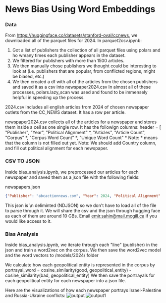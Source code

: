 # News Bias Using Word Embeddings

### Data
From https://huggingface.co/datasets/stanford-oval/ccnews, we downloaded all of the parquet files for 2024. 
In parquet2csv.ipynb:
1) Got a list of publishers the collection of all parquet files using polars and ho wmany times each publisher appears in the dataset.
2) We filtered for publishers with more than 1500 articles.
3) We then manually chose publishers we thought could be interesting to look at (i.e. publishers that are popular, from conflicted regions, might be biased, etc.)
4) We then created a df with all of the articles from the chosen publishers and saved it as a csv into newspaper2024.csv
In almost all of these processes, polars.lazy_scan was used and found to be immensely helpful in speeding up the process.

2024.csv includes all english articles from 2024 of chosen newspaper outlets from the CC_NEWS dataset. It has a row per article.

newspaper2024.csv collects all of the articles for a newspaper and stores them inside a cell as one single row. It has the followign columns:
header = [
"Publisher",
"Year",
"Political Alignment" *,
"Articles",
"Article Count",
"Corpus" *,
"Corpus Word Count" *,
"Unique Word Count" *
Note: * means that the column is not filled out yet.
Note: We should add Country column, and fill out political alignment for each newspaper.

### CSV TO JSON

Inside bias_analysis.ipynb, we preprocessed our articles for each newspaper and saved them as a json file with the following fields:

newspapers.json 
```json
{"Publisher": "abcactionnews.com", "Year": 2024, "Political Alignment": "(not filled yet)", "Articles": [], "Article Count": 0, "Corpus": "[[][]..]", "Corpus Word Count": 0, "Unique Word Count": 0}
```
This json is \n deliminted (NDJSON) so we don't have to load all of the file to parse through it.
We will share the csv and the json through hugging face as each of them are around 10 GBs. Email emir.sahin@mail.mcgill.ca if you would like access to it.
### Bias Analysis
Inside bias_analysis.ipynb, we iterate through each "line" (publisher) in the json and train a word2vec on the corpus.
We then save the word2vec model and the word vectors to /models/2024/ folder

We calculate how each geopolitical entity is represented in the corpus by portrayal_word = cosine_similarity(good, geopolitical_entity) - cosine_similarity(bad, geopolitical_entity)
We then save the portrayals for each geopolitical entity for each newspaper into a json file.

Here are the visualizations of how each newspaper portrays Israel-Palestine and Russia-Ukraine conflicts:
![output](https://github.com/user-attachments/assets/8e14ed2e-6ba2-4ae7-aff7-35499af71c1b)
![output1](https://github.com/user-attachments/assets/1dd765ab-52e1-4903-be5e-1ff3ba5662f4)


